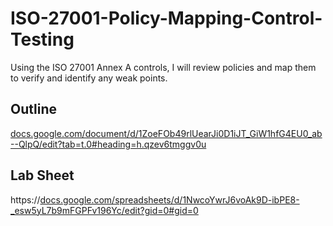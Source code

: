 # ISO-27001-Policy-Mapping-Control-Testing
Using the ISO 27001 Annex A controls, I will review policies and map them to verify and identify any weak points.

## Outline
[docs.google.com/document/d/1ZoeFOb49rlUearJi0D1iJT_GiW1hfG4EU0_ab--QlpQ/edit?tab=t.0#heading=h.qzev6tmggv0u](https://docs.google.com/document/d/1olRo_k0S71A7C2hBwZqxSp_2vHs1EJVHDJq5n6Xw-EE/edit?tab=t.0)
## Lab Sheet 
https://[docs.google.com/spreadsheets/d/1NwcoYwrJ6voAk9D-ibPE8-_esw5yL7b9mFGPFv196Yc/edit?gid=0#gid=0](https://docs.google.com/spreadsheets/d/1zyFZmSsmrfGXvnyAQVuElQLscS8CmxokwLu1FgtyTCI/edit?gid=0#gid=0)
